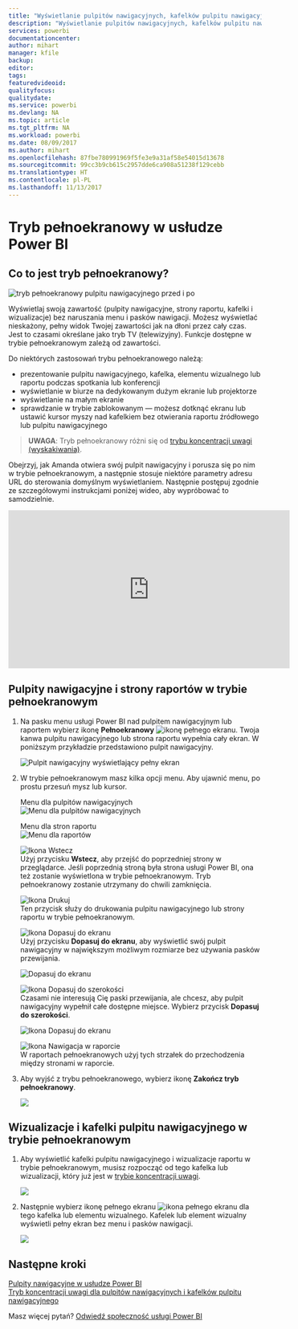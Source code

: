 ```yaml
---
title: "Wyświetlanie pulpitów nawigacyjnych, kafelków pulpitu nawigacyjnego i stron raportu w trybie pełnoekranowym"
description: "Wyświetlanie pulpitów nawigacyjnych, kafelków pulpitu nawigacyjnego i stron raportu w trybie pełnoekranowym, nazywanym też *trybem TV*."
services: powerbi
documentationcenter: 
author: mihart
manager: kfile
backup: 
editor: 
tags: 
featuredvideoid: 
qualityfocus: 
qualitydate: 
ms.service: powerbi
ms.devlang: NA
ms.topic: article
ms.tgt_pltfrm: NA
ms.workload: powerbi
ms.date: 08/09/2017
ms.author: mihart
ms.openlocfilehash: 87fbe780991969f5fe3e9a31af58e54015d13678
ms.sourcegitcommit: 99cc3b9cb615c2957dde6ca908a51238f129cebb
ms.translationtype: HT
ms.contentlocale: pl-PL
ms.lasthandoff: 11/13/2017
---
```

# <a name="full-screen-mode-in-power-bi"></a>Tryb pełnoekranowy w usłudze Power BI
## <a name="what-is-full-screen-mode"></a>Co to jest tryb pełnoekranowy?
![tryb pełnoekranowy pulpitu nawigacyjnego przed i po](media/service-fullscreen-mode/power-bi-full-screen-comparison.png)

Wyświetlaj swoją zawartość (pulpity nawigacyjne, strony raportu, kafelki i wizualizacje) bez naruszania menu i pasków nawigacji.  Możesz wyświetlać nieskażony, pełny widok Twojej zawartości jak na dłoni przez cały czas. Jest to czasami określane jako tryb TV (telewizyjny). Funkcje dostępne w trybie pełnoekranowym zależą od zawartości.  

Do niektórych zastosowań trybu pełnoekranowego należą:

* prezentowanie pulpitu nawigacyjnego, kafelka, elementu wizualnego lub raportu podczas spotkania lub konferencji
* wyświetlanie w biurze na dedykowanym dużym ekranie lub projektorze
* wyświetlanie na małym ekranie
* sprawdzanie w trybie zablokowanym — możesz dotknąć ekranu lub ustawić kursor myszy nad kafelkiem bez otwierania raportu źródłowego lub pulpitu nawigacyjnego

> **UWAGA**: Tryb pełnoekranowy różni się od [trybu koncentracji uwagi (wyskakiwania)](service-focus-mode.md).
> 
> 

Obejrzyj, jak Amanda otwiera swój pulpit nawigacyjny i porusza się po nim w trybie pełnoekranowym, a następnie stosuje niektóre parametry adresu URL do sterowania domyślnym wyświetlaniem. Następnie postępuj zgodnie ze szczegółowymi instrukcjami poniżej wideo, aby wypróbować to samodzielnie.

<iframe width="560" height="315" src="https://www.youtube.com/embed/c31gZkyvC54" frameborder="0" allowfullscreen></iframe>

## <a name="dashboards-and-report-pages-in-full-screen-mode"></a>Pulpity nawigacyjne i strony raportów w trybie pełnoekranowym
1. Na pasku menu usługi Power BI nad pulpitem nawigacyjnym lub raportem wybierz ikonę **Pełnoekranowy** ![ikonę pełnego ekranu ](media/service-fullscreen-mode/power-bi-full-screen-icon.png). Twoja kanwa pulpitu nawigacyjnego lub strona raportu wypełnia cały ekran. W poniższym przykładzie przedstawiono pulpit nawigacyjny.
   
      ![Pulpit nawigacyjny wyświetlający pełny ekran](media/service-fullscreen-mode/power-bi-dash-full-screen.png)
2. W trybie pełnoekranowym masz kilka opcji menu.  Aby ujawnić menu, po prostu przesuń mysz lub kursor. 
   
     Menu dla pulpitów nawigacyjnych    
     ![Menu dla pulpitów nawigacyjnych](media/service-fullscreen-mode/power-bi-full-screen-menu-dashboard.png)    
   
     Menu dla stron raportu    
    ![Menu dla raportów](media/service-fullscreen-mode/power-bi-report-menu.png)    
   
    ![Ikona Wstecz](media/service-fullscreen-mode/power-bi-back-icon.png)    
    Użyj przycisku **Wstecz**, aby przejść do poprzedniej strony w przeglądarce. Jeśli poprzednią stroną była strona usługi Power BI, ona też zostanie wyświetlona w trybie pełnoekranowym.  Tryb pełnoekranowy zostanie utrzymany do chwili zamknięcia.
   
    ![Ikona Drukuj](media/service-fullscreen-mode/power-bi-print-icon.png)    
    Ten przycisk służy do drukowania pulpitu nawigacyjnego lub strony raportu w trybie pełnoekranowym. 
   
    ![Ikona Dopasuj do ekranu](media/service-fullscreen-mode/power-bi-fit-to-width.png)    
    Użyj przycisku **Dopasuj do ekranu**, aby wyświetlić swój pulpit nawigacyjny w największym możliwym rozmiarze bez używania pasków przewijania.     
   
    ![Dopasuj do ekranu](media/service-fullscreen-mode/power-bi-fit-screen.png)
   
    ![Ikona Dopasuj do szerokości](media/service-fullscreen-mode/power-bi-fit-width.png)       
    Czasami nie interesują Cię paski przewijania, ale chcesz, aby pulpit nawigacyjny wypełnił całe dostępne miejsce. Wybierz przycisk **Dopasuj do szerokości**.    
   
    ![Ikona Dopasuj do ekranu](media/service-fullscreen-mode/power-bi-fit-to-width-new.png)
   
    ![Ikona Nawigacja w raporcie](media/service-fullscreen-mode/power-bi-report-nav2.png)       
    W raportach pełnoekranowych użyj tych strzałek do przechodzenia między stronami w raporcie.    
3. Aby wyjść z trybu pełnoekranowego, wybierz ikonę **Zakończ tryb pełnoekranowy**.
   
      ![](media/service-fullscreen-mode/exit-fullscreen-new.png)

## <a name="visualizations-and-dashboard-tiles-in-full-screen-mode"></a>Wizualizacje i kafelki pulpitu nawigacyjnego w trybie pełnoekranowym
1. Aby wyświetlić kafelki pulpitu nawigacyjnego i wizualizacje raportu w trybie pełnoekranowym, musisz rozpocząć od tego kafelka lub wizualizacji, który już jest w [trybie koncentracji uwagi](service-focus-mode.md). 
   
    ![](media/service-fullscreen-mode/power-bi-focus3.png)
2. Następnie wybierz ikonę pełnego ekranu ![ikona pełnego ekranu](media/service-fullscreen-mode/power-bi-full-screen-icon.png)  dla tego kafelka lub elementu wizualnego. Kafelek lub element wizualny wyświetli pełny ekran bez menu i pasków nawigacji.
   
    ![](media/service-fullscreen-mode/power-bi-fullscreen.png)

## <a name="next-steps"></a>Następne kroki
[Pulpity nawigacyjne w usłudze Power BI](service-dashboards.md)  
[Tryb koncentracji uwagi dla pulpitów nawigacyjnych i kafelków pulpitu nawigacyjnego](service-focus-mode.md)    

Masz więcej pytań? [Odwiedź społeczność usługi Power BI](http://community.powerbi.com/)

